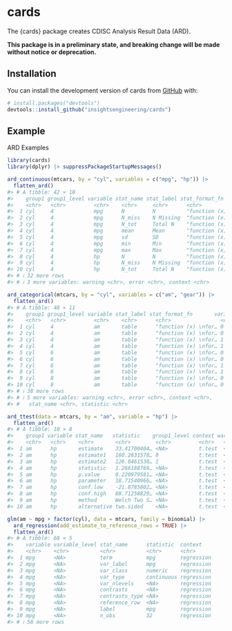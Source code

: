
<!-- README.md is generated from README.Rmd. Please edit that file -->

# cards

<!-- badges: start -->
<!-- [![R-CMD-check](https://github.com/insightsengineering/cards/actions/workflows/R-CMD-check.yaml/badge.svg)](https://github.com/insightsengineering/cards/actions/workflows/R-CMD-check.yaml) -->
<!-- [![Codecov test coverage](https://codecov.io/gh/insightsengineering/cards/branch/main/graph/badge.svg)](https://app.codecov.io/gh/insightsengineering/cards?branch=main) -->
<!-- badges: end -->

The {cards} package creates CDISC Analysis Result Data (ARD).

**This package is in a preliminary state, and breaking change will be
made without notice or deprecation.**

## Installation

You can install the development version of cards from
[GitHub](https://github.com/) with:

``` r
# install.packages("devtools")
devtools::install_github("insightsengineering/cards")
```

## Example

ARD Examples

``` r
library(cards)
library(dplyr) |> suppressPackageStartupMessages()

ard_continuous(mtcars, by = "cyl", variables = c("mpg", "hp")) |> 
  flatten_ard()
#> # A tibble: 42 × 10
#>    group1 group1_level variable stat_name stat_label stat_format_fn  statistic
#>    <chr>   <chr>         <chr>    <chr>     <chr>      <chr>           <chr>    
#>  1 cyl     4             mpg      N         N          "function (x) … 11       
#>  2 cyl     4             mpg      N_miss    N Missing  "function (x) … 0        
#>  3 cyl     4             mpg      N_tot     Total N    "function (x) … 11       
#>  4 cyl     4             mpg      mean      Mean       "function (x) … 26.66363…
#>  5 cyl     4             mpg      sd        SD         "function (x) … 4.509827…
#>  6 cyl     4             mpg      min       Min        "function (x) … 21.4     
#>  7 cyl     4             mpg      max       Max        "function (x) … 33.9     
#>  8 cyl     4             hp       N         N          "function (x) … 11       
#>  9 cyl     4             hp       N_miss    N Missing  "function (x) … 0        
#> 10 cyl     4             hp       N_tot     Total N    "function (x) … 11       
#> # ℹ 32 more rows
#> # ℹ 3 more variables: warning <chr>, error <chr>, context <chr>

ard_categorical(mtcars, by = "cyl", variables = c("am", "gear")) |> 
  flatten_ard()
#> # A tibble: 48 × 11
#>    group1 group1_level variable stat_label stat_format_fn       variable_level
#>    <chr>   <chr>         <chr>    <chr>      <chr>                <chr>         
#>  1 cyl     4             am       table      "function (x) \nfor… 0             
#>  2 cyl     4             am       table      "function (x) \nfor… 0             
#>  3 cyl     4             am       table      "function (x) \nfor… 1             
#>  4 cyl     4             am       table      "function (x) \nfor… 1             
#>  5 cyl     6             am       table      "function (x) \nfor… 0             
#>  6 cyl     6             am       table      "function (x) \nfor… 0             
#>  7 cyl     6             am       table      "function (x) \nfor… 1             
#>  8 cyl     6             am       table      "function (x) \nfor… 1             
#>  9 cyl     8             am       table      "function (x) \nfor… 0             
#> 10 cyl     8             am       table      "function (x) \nfor… 0             
#> # ℹ 38 more rows
#> # ℹ 5 more variables: warning <chr>, error <chr>, context <chr>,
#> #   stat_name <chr>, statistic <chr>

ard_ttest(data = mtcars, by = "am", variable = "hp") |> 
  flatten_ard()
#> # A tibble: 10 × 8
#>    group1 variable stat_name   statistic    group1_level context warning error
#>    <chr>   <chr>    <chr>       <chr>        <chr>         <chr>   <chr>   <chr>
#>  1 am      hp       estimate    33.41700404… <NA>          t.test  <NA>    <NA> 
#>  2 am      hp       estimate1   160.2631578… 0             t.test  <NA>    <NA> 
#>  3 am      hp       estimate2   126.8461538… 1             t.test  <NA>    <NA> 
#>  4 am      hp       statistic   1.266188769… <NA>          t.test  <NA>    <NA> 
#>  5 am      hp       p.value     0.220979581… <NA>          t.test  <NA>    <NA> 
#>  6 am      hp       parameter   18.71540966… <NA>          t.test  <NA>    <NA> 
#>  7 am      hp       conf.low    -21.8785802… <NA>          t.test  <NA>    <NA> 
#>  8 am      hp       conf.high   88.71258829… <NA>          t.test  <NA>    <NA> 
#>  9 am      hp       method      Welch Two S… <NA>          t.test  <NA>    <NA> 
#> 10 am      hp       alternative two.sided    <NA>          t.test  <NA>    <NA>

glm(am ~ mpg + factor(cyl), data = mtcars, family = binomial) |>
  ard_regression(add_estimate_to_reference_rows = TRUE) |> 
  flatten_ard()
#> # A tibble: 68 × 5
#>    variable variable_level stat_name      statistic  context   
#>    <chr>    <chr>          <chr>          <chr>      <chr>     
#>  1 mpg      <NA>           term           mpg        regression
#>  2 mpg      <NA>           var_label      mpg        regression
#>  3 mpg      <NA>           var_class      numeric    regression
#>  4 mpg      <NA>           var_type       continuous regression
#>  5 mpg      <NA>           var_nlevels    <NA>       regression
#>  6 mpg      <NA>           contrasts      <NA>       regression
#>  7 mpg      <NA>           contrasts_type <NA>       regression
#>  8 mpg      <NA>           reference_row  <NA>       regression
#>  9 mpg      <NA>           label          mpg        regression
#> 10 mpg      <NA>           n_obs          32         regression
#> # ℹ 58 more rows
```

<!-- ARD  -> Table Example -->
<!-- ```{r} -->
<!-- # Construct the ARD -->
<!-- table_ard <- -->
<!--   bind_rows( -->
<!--     ard_continuous(mtcars, by = cyl, variables = "mpg"), -->
<!--     ard_categorical(mtcars, by = cyl, variables = "am"), -->
<!--     ard_categorical(mtcars, variables = "cyl") -->
<!--   ) -->
<!-- # convert ARD to a cards table -->
<!-- table <- -->
<!--   construct_cards( -->
<!--     table_plan = -->
<!--       bind_rows( -->
<!--         table_ard |> filter(variable %in% "mpg") |>  table_plan_simple_continuous(), -->
<!--         table_ard |> filter(variable %in% "am") |> table_plan_simple_categorical() -->
<!--       ), -->
<!--     header_plan = -->
<!--       table_ard |> -->
<!--       filter(variable %in% "cyl") |> -->
<!--       header_plan_simple(header = "**{group} Cylinders**  \nN={n}  ({p}%)") |> -->
<!--       modifyList(val = list(label = gt::md("**Characteristic**"))) -->
<!--   ) |> -->
<!--   convert_cards(engine = "gt") -->
<!-- ``` -->
<!-- ```{r echo=FALSE, fig.width=4} -->
<!-- gt::gtsave(table, filename = "man/figures/README-table_example.png") -->
<!-- ``` -->
<!-- <img src="man/figures/README-table_example.png" style="width: 50%"> -->

